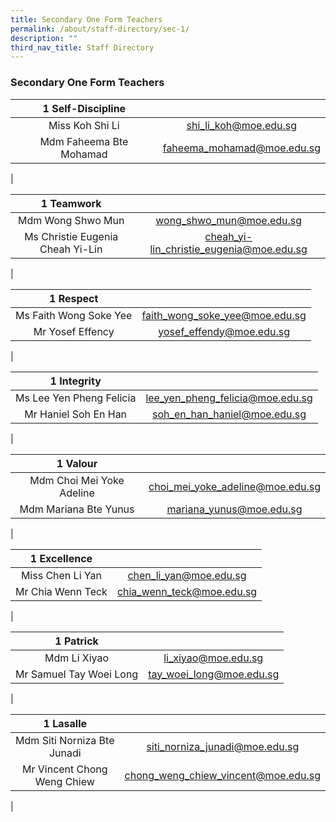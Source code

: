 ```yaml
---
title: Secondary One Form Teachers
permalink: /about/staff-directory/sec-1/
description: ""
third_nav_title: Staff Directory
---
```

### **Secondary One Form Teachers**

| 1 Self-Discipline |  |
|:---:|:---:|
| Miss Koh Shi Li | [shi_li_koh@moe.edu.sg](mailto:shi_li_koh@moe.edu.sg) |
| Mdm Faheema Bte Mohamad | [faheema\_mohamad@moe.edu.sg](mailto:faheema_mohamad@moe.edu.sg) |
|

| 1 Teamwork |  |
|:---:|:---:|
| Mdm Wong Shwo Mun | [wong_shwo_mun@moe.edu.sg](mailto:wong_shwo_mun@moe.edu.sg) |
| Ms Christie Eugenia Cheah Yi-Lin | [cheah_yi-lin_christie_eugenia@moe.edu.sg](mailto:cheah_yi-lin_christie_eugenia@moe.edu.sg) |
|

| 1 Respect |  |
|:---:|:---:|
| Ms Faith Wong Soke Yee | [faith_wong_soke_yee@moe.edu.sg](mailto:faith_wong_soke_yee@moe.edu.sg) |
| Mr Yosef Effency | [yosef_effendy@moe.edu.sg](mailto:yosef_effendy@moe.edu.sg) |
|

| 1 Integrity |  |
|:---:|:---:|
| Ms Lee Yen Pheng Felicia | [lee_yen_pheng_felicia@moe.edu.sg](mailto:lee_yen_pheng_felicia@moe.edu.sg) |
| Mr Haniel Soh En Han | [soh_en_han_haniel@moe.edu.sg](mailto:soh_en_han_haniel@moe.edu.sg) |
|

| 1 Valour |  |
|:---:|:---:|
| Mdm Choi Mei Yoke Adeline | [choi_mei_yoke_adeline@moe.edu.sg](mailto:choi_mei_yoke_adeline@moe.edu.sg) |
| Mdm Mariana Bte Yunus | [mariana_yunus@moe.edu.sg](mailto:mariana_yunus@moe.edu.sg) |
|

| 1 Excellence |  |
|:---:|:---:|
| Miss Chen Li Yan | [chen_li_yan@moe.edu.sg](mailto:chen_li_yan@moe.edu.sg) |
| Mr Chia Wenn Teck | [chia_wenn_teck@moe.edu.sg](mailto:chia_wenn_teck@moe.edu.sg) |
|

| 1 Patrick |  |
|:---:|:---:|
| Mdm Li Xiyao | [li_xiyao@moe.edu.sg](mailto:li_xiyao@moe.edu.sg) |
| Mr Samuel Tay Woei Long | [tay_woei_long@moe.edu.sg](mailto:tay_woei_long@moe.edu.sg) |
|

| 1 Lasalle |  |
|:---:|:---:|
| Mdm Siti Norniza Bte Junadi | [siti_norniza_junadi@moe.edu.sg](mailto:siti_norniza_junadi@moe.edu.sg) |
| Mr Vincent Chong Weng Chiew | [chong_weng_chiew_vincent@moe.edu.sg](mailto:chong_weng_chiew_vincent@moe.edu.sg) |
|